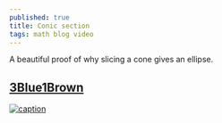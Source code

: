 ```yaml
---
published: true
title: Conic section
tags: math blog video
---
```

A beautiful proof of why slicing a cone gives an ellipse.

## [3Blue1Brown](https://www.youtube.com/channel/UCYO_jab_esuFRV4b17AJtAw)

[![caption](https://img.youtube.com/vi/pQa_tWZmlGs/0.jpg)](https://www.youtube.com/watch?v=pQa_tWZmlGs)

